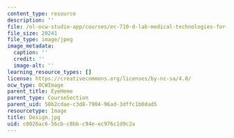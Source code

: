 ```yaml
---
content_type: resource
description: ''
file: /ol-ocw-studio-app/courses/ec-710-d-lab-medical-technologies-for-the-developing-world-spring-2010/c0026ac656cbc8bbc94eec976c1d9c2a_Design.jpg
file_size: 20241
file_type: image/jpeg
image_metadata:
  caption: ''
  credit: ''
  image-alt: ''
learning_resource_types: []
license: https://creativecommons.org/licenses/by-nc-sa/4.0/
ocw_type: OCWImage
parent_title: EyeHeme
parent_type: CourseSection
parent_uid: 50b2cdae-c3d8-7904-96ad-3dffc1b0dad5
resourcetype: Image
title: Design.jpg
uid: c0026ac6-56cb-c8bb-c94e-ec976c1d9c2a
---
```

